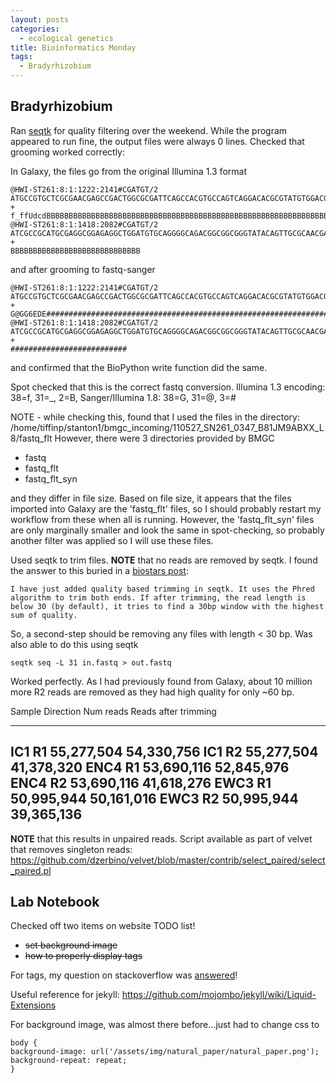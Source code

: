 ```yaml
---
layout: posts
categories:
  - ecological genetics
title: Bioinformatics Monday
tags:
  - Bradyrhizobium
---
```


## Bradyrhizobium

Ran [seqtk](https://github.com/lh3/seqtk) for quality filtering over the weekend. While the program appeared to run fine, the output files were always 0 lines.
Checked that grooming worked correctly:

In Galaxy, the files go from the original Illumina 1.3 format

    @HWI-ST261:8:1:1222:2141#CGATGT/2
    ATGCCGTGCTCGCGAACGAGCCGACTGGCGCGATTCAGCCACGTGCCAGTCAGGACACGCGTATGTGGACGGTCTGCGCAGAGCGTGTGTGTACGCGTAT
    +
    f_ffUdcdBBBBBBBBBBBBBBBBBBBBBBBBBBBBBBBBBBBBBBBBBBBBBBBBBBBBBBBBBBBBBBBBBBBBBBBBBBBBBBBBBBBBBBBBBBBB
    @HWI-ST261:8:1:1418:2082#CGATGT/2
    ATCGCCGCATGCGAGGCGGAGAGGCTGGATGTGCAGGGGCAGACGGCGGCGGGTATACAGTTGCGCAACGAGCTCGTCTCGAGTGTCGCACGCGACACGA
    +
    BBBBBBBBBBBBBBBBBBBBBBBBBBBBB

and after grooming to fastq-sanger

    @HWI-ST261:8:1:1222:2141#CGATGT/2
    ATGCCGTGCTCGCGAACGAGCCGACTGGCGCGATTCAGCCACGTGCCAGTCAGGACACGCGTATGTGGACGGTCTGCGCAGAGCGTGTGTGTACGCGTAT
    +
    G@GG6EDE############################################################################################
    @HWI-ST261:8:1:1418:2082#CGATGT/2
    ATCGCCGCATGCGAGGCGGAGAGGCTGGATGTGCAGGGGCAGACGGCGGCGGGTATACAGTTGCGCAACGAGCTCGTCTCGAGTGTCGCACGCGACACGA
    +
    ##########################

and confirmed that the BioPython write function did the same.

Spot checked that this is the correct fastq conversion.
Illumina 1.3 encoding: 38=f, 31=_, 2=B,
Sanger/Illumina 1.8:   38=G, 31=@, 3=#

NOTE - while checking this, found that I used the files in the directory:
/home/tiffinp/stanton1/bmgc_incoming/110527_SN261_0347_B81JM9ABXX_L8/fastq_flt
However, there were 3 directories provided by BMGC
 - fastq
 - fastq_flt
 - fastq_flt_syn

and they differ in file size. Based on file size, it appears that the files imported into Galaxy are the 'fastq_flt' files, so I should probably restart my workflow from these when all is running. However, the 'fastq_flt_syn' files are only marginally smaller and look the same in spot-checking, so probably another filter was applied so I will use these files.

Used seqtk to trim files.
**NOTE** that no reads are removed by seqtk. I found the answer to this buried in a [biostars post](http://www.biostars.org/p/1923/):

    I have just added quality based trimming in seqtk. It uses the Phred algorithm to trim both ends. If after trimming, the read length is below 30 (by default), it tries to find a 30bp window with the highest sum of quality.

So, a second-step should be removing any files with length < 30 bp. Was also able to do this using seqtk

    seqtk seq -L 31 in.fastq > out.fastq

Worked perfectly. As I had previously found from Galaxy, about 10 million more R2 reads are removed as they had high quality for only ~60 bp.

Sample    Direction   Num reads     Reads after trimming
-------   ----------  -----------   ---------------------
IC1       R1           55,277,504       54,330,756
IC1       R2           55,277,504       41,378,320
ENC4      R1           53,690,116       52,845,976
ENC4      R2           53,690,116       41,618,276
EWC3      R1           50,995,944       50,161,016
EWC3      R2           50,995,944       39,365,136
---------------------------------------------------------

**NOTE** that this results in unpaired reads. Script available as part of velvet that removes singleton reads:  https://github.com/dzerbino/velvet/blob/master/contrib/select_paired/select_paired.pl

## Lab Notebook

Checked off two items on website TODO list!

* ~~set background image~~
* ~~how to properly display tags~~

For tags, my question on stackoverflow was [answered](http://stackoverflow.com/questions/15843107/jekyll-make-a-list-of-page-tags)!

Useful reference for jekyll:
https://github.com/mojombo/jekyll/wiki/Liquid-Extensions

For background image, was almost there before...just had to change css to

    body {
	background-image: url('/assets/img/natural_paper/natural_paper.png');
	background-repeat: repeat;
    }

